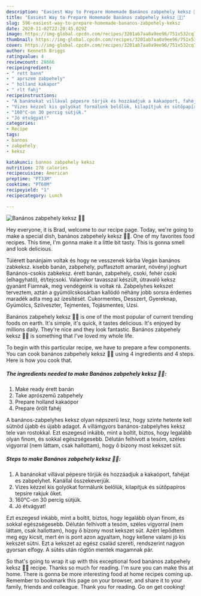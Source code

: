 ```yaml
---
description: "Easiest Way to Prepare Homemade Banános zabpehely keksz 🍪🍌"
title: "Easiest Way to Prepare Homemade Banános zabpehely keksz 🍪🍌"
slug: 596-easiest-way-to-prepare-homemade-bananos-zabpehely-keksz
date: 2020-11-02T22:20:45.029Z
image: https://img-global.cpcdn.com/recipes/3201ab7aa0a9ee96/751x532cq70/bananos-zabpehely-keksz-🍪🍌-recept-foto.jpg
thumbnail: https://img-global.cpcdn.com/recipes/3201ab7aa0a9ee96/751x532cq70/bananos-zabpehely-keksz-🍪🍌-recept-foto.jpg
cover: https://img-global.cpcdn.com/recipes/3201ab7aa0a9ee96/751x532cq70/bananos-zabpehely-keksz-🍪🍌-recept-foto.jpg
author: Kenneth Briggs
ratingvalue: 4
reviewcount: 28666
recipeingredient:
- " rett bann"
- " aprszem zabpehely"
- " holland kakapor"
- " rlt fahj"
recipeinstructions:
- "A banánokat villával pépesre törjük és hozzáadjuk a kakaóport, fahéjat es zabpelyhet. Kanállal összekeverjük."
- "Vizes kézzel kis golyókat formálunk belőlük, kilapítjuk és sütőpapíros tepsire rakjuk őket."
- "160°C-on 30 percig sütjük."
- "Jó étvágyat!"
categories:
- Recipe
tags:
- bannos
- zabpehely
- keksz

katakunci: bannos zabpehely keksz 
nutrition: 278 calories
recipecuisine: American
preptime: "PT33M"
cooktime: "PT60M"
recipeyield: "1"
recipecategory: Lunch

---
```



![Banános zabpehely keksz 🍪🍌](https://img-global.cpcdn.com/recipes/3201ab7aa0a9ee96/751x532cq70/bananos-zabpehely-keksz-🍪🍌-recept-foto.jpg)

Hey everyone, it is Brad, welcome to our recipe page. Today, we're going to make a special dish, banános zabpehely keksz 🍪🍌. One of my favorites food recipes. This time, I'm gonna make it a little bit tasty. This is gonna smell and look delicious.

Túlérett banánjaim voltak és hogy ne vesszenek kárba Vegán banános zabkeksz. kisebb banán, zabpehely, puffasztott amarànt, növényi joghurt Banános-csokis zabkeksz. érett banán, zabpehely, csoki, fehér csoki (elhagyható), ét/tejcsoki. Valamikor tavasszal készült, útravaló keksz gyanánt Fiamnak, meg vendégeink is voltak rá. Zabpelyhes kekszet terveztem, aztán a gyümölcskosárban kallódó néhány jobb sorsra érdemes maradék adta meg az ízesítését. Cukormentes, Desszert, Gyereknap, Gyümölcs, Szilveszter, Tejmentes, Tojásmentes, Uzsi.

Banános zabpehely keksz 🍪🍌 is one of the most popular of current trending foods on earth. It's simple, it's quick, it tastes delicious. It's enjoyed by millions daily. They're nice and they look fantastic. Banános zabpehely keksz 🍪🍌 is something that I've loved my whole life.


To begin with this particular recipe, we have to prepare a few components. You can cook banános zabpehely keksz 🍪🍌 using 4 ingredients and 4 steps. Here is how you cook that.

<!--inarticleads1-->

##### The ingredients needed to make Banános zabpehely keksz 🍪🍌:

1. Make ready  érett banán
1. Take  aprószemű zabpehely
1. Prepare  holland kakaópor
1. Prepare  őrölt fahéj


A banános-zabpelyhes keksz olyan népszerű lesz, hogy szinte hetente kell sütnöd újabb és újabb adagot. A villámgyors banános-zabpelyhes keksz tele van rostokkal. Ezt eszegesd inkább, mint a boltit, biztos, hogy legalább olyan finom, és sokkal egészségesebb. Délután felhívott a tesóm, széles vigyorral (nem láttam, csak hallottam), hogy ő bizony most kekszet süt. 

<!--inarticleads2-->

##### Steps to make Banános zabpehely keksz 🍪🍌:

1. A banánokat villával pépesre törjük és hozzáadjuk a kakaóport, fahéjat es zabpelyhet. Kanállal összekeverjük.
1. Vizes kézzel kis golyókat formálunk belőlük, kilapítjuk és sütőpapíros tepsire rakjuk őket.
1. 160°C-on 30 percig sütjük.
1. Jó étvágyat!


Ezt eszegesd inkább, mint a boltit, biztos, hogy legalább olyan finom, és sokkal egészségesebb. Délután felhívott a tesóm, széles vigyorral (nem láttam, csak hallottam), hogy ő bizony most kekszet süt. Azért lepődtem meg egy kicsit, mert én is pont azon agyaltam, hogy kellene valami jó kis kekszet sütni. Ezt a kekszet az egész család szereti, rendszerint nagyon gyorsan elfogy. A sütés után rögtön mentek magamnak pár. 

So that's going to wrap it up with this exceptional food banános zabpehely keksz 🍪🍌 recipe. Thanks so much for reading. I'm sure you can make this at home. There is gonna be more interesting food at home recipes coming up. Remember to bookmark this page on your browser, and share it to your family, friends and colleague. Thank you for reading. Go on get cooking!
